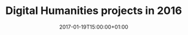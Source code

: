 ---
date: "2017-01-19T15:00:00+01:00"
title: "Digital Humanities projects in 2016"
publishdate: "2017-01-19"
event: "Digital Champions forum"
event_url:
location: "University of Birmingham"
address:
  street:
  city:
  region:
  postcode:
  country: United Kingdom
summary: ""
authors: ["jeremy"]
url_slides: slides/presentation_20170118_digital_hum.html
---